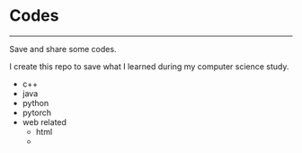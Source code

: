 # Codes
---
Save and share some codes.

I create this repo to save what I learned during my computer science study.
+ c++
+ java
+ python
+ pytorch
+ web related
  + html
  + 